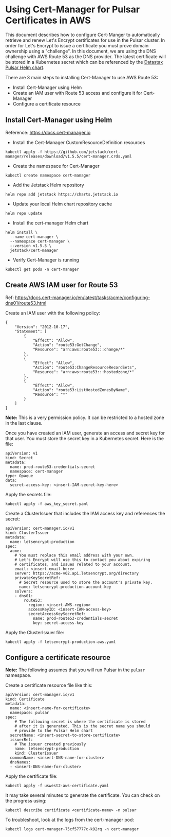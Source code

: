 # Using Cert-Manager for Pulsar Certificates in AWS


This document describes how to configure Cert-Manger to automatically retrieve and renew Let's Encrypt certificates for use in the Pulsar cluster. In order for Let's Encrypt to issue a certificate you must prove domain ownership using a "challenge". In this document, we are using the DNS challenge with AWS Route 53 as the DNS provider. The latest certificate will be stored in a Kubernetes secret which can be referenced by the [Datastax Pulsar Helm chart](https://datastax.github.io/pulsar-helm-chart/).

There are 3 main steps to installing Cert-Manager to use AWS Route 53:

* Install Cert-Manager using Helm
* Create an IAM user with Route 53 access and configure it for Cert-Manager
* Configure a certificate resource 

## Install Cert-Manager using Helm

Reference: https://docs.cert-manager.io

* Install the Cert-Manager CustomResourceDefinition resources
```
kubectl apply -f https://github.com/jetstack/cert-manager/releases/download/v1.5.5/cert-manager.crds.yaml
```

* Create the namespace for Cert-Manager
```
kubectl create namespace cert-manager
```

* Add the Jetstack Helm repository
```
helm repo add jetstack https://charts.jetstack.io
```

* Update your local Helm chart repository cache
```
helm repo update
```

* Install the cert-manager Helm chart
```
helm install \
  --name cert-manager \
  --namespace cert-manager \
  --version v1.5.5 \
  jetstack/cert-manager
```

* Verify Cert-Manager is running

```
kubectl get pods -n cert-manager
```
## Create AWS IAM user for Route 53


Ref: https://docs.cert-manager.io/en/latest/tasks/acme/configuring-dns01/route53.html

Create an IAM user with the following policy:

```
{
    "Version": "2012-10-17",
    "Statement": [
        {
            "Effect": "Allow",
            "Action": "route53:GetChange",
            "Resource": "arn:aws:route53:::change/*"
        },
        {
            "Effect": "Allow",
            "Action": "route53:ChangeResourceRecordSets",
            "Resource": "arn:aws:route53:::hostedzone/*"
        },
        {
            "Effect": "Allow",
            "Action": "route53:ListHostedZonesByName",
            "Resource": "*"
        }
    ]
}
```
**Note:** This is a very permission policy. It can be restricted to a hosted zone in the last clause.

Once you have created an IAM user, generate an access and secret key for that user. You must store the secret key in a Kubernetes secret. Here is the file:

```
apiVersion: v1
kind: Secret
metadata:
  name: prod-route53-credentials-secret
  namespace: cert-manager
type: Opaque
data:
  secret-access-key: <insert-IAM-secret-key-here>
```

Apply the secrets file:

```
kubectl apply -f aws_key_secret.yaml
```
Create a ClusterIssuer that includes the IAM access key and references the secret:

```
apiVersion: cert-manager.io/v1
kind: ClusterIssuer
metadata:
  name: letsencrypt-production
spec:
  acme:
    # You must replace this email address with your own.
    # Let's Encrypt will use this to contact you about expiring
    # certificates, and issues related to your account.
    email: <insert-email-here>
    server: https://acme-v02.api.letsencrypt.org/directory
    privateKeySecretRef:
      # Secret resource used to store the account's private key.
      name: letsencrypt-production-account-key
    solvers:
    - dns01:
        route53:
          region: <insert-AWS-region>
          accessKeyID: <insert-IAM-access-key>
          secretAccessKeySecretRef:
            name: prod-route53-credentials-secret
            key: secret-access-key
```

Apply the ClusterIssuer file:

```
kubectl apply -f letsencrypt-production-aws.yaml
```

## Configure a certificate resource

**Note:** The following assumes that you will run Pulsar in the `pulsar` namespace.

Create a certificate resource file like this:

```
apiVersion: cert-manager.io/v1
kind: Certificate
metadata:
  name: <insert-name-for-certificate>
  namespace: pulsar
spec:
    # The following secret is where the certificate is stored 
    # after it is generated. This is the secret name you should
    # provide to the Pulsar Helm chart
  secretName: <insert-secret-to-store-certificate>
  issuerRef:
    # The issuer created previously
    name: letsencrypt-production
    kind: ClusterIssuer
  commonName: <insert-DNS-name-for-cluster>
  dnsNames:
  - <insert-DNS-name-for-cluster>
```

Apply the certificate file:

```
kubectl apply -f uswest2-aws-certificate.yaml
```
It may take several minutes to generate the certificate. You can check on the progress using:

```
kubectl describe certificate <certificate-name> -n pulsar
```

To troubleshoot, look at the logs from the cert-manager pod:

```
kubectl logs cert-manager-75cf57777c-k92rq -n cert-manager
```
